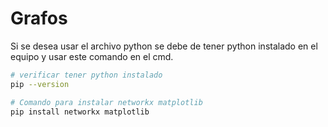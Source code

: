 # Grafos

Si se desea usar el archivo python se debe de tener python instalado en el equipo y usar este comando en el cmd.

```bash
# verificar tener python instalado
pip --version
```
```bash
# Comando para instalar networkx matplotlib
pip install networkx matplotlib
```


